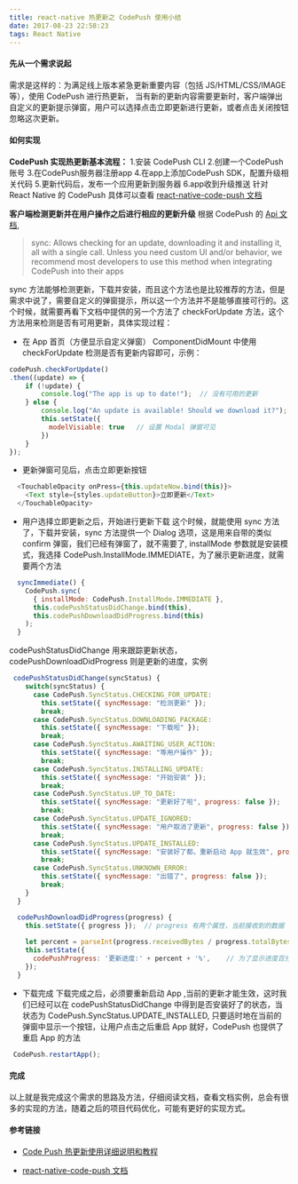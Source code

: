 ```yaml
---
title: react-native 热更新之 CodePush 使用小结
date: 2017-08-23 22:58:23
tags: React Native
---
```

#### 先从一个需求说起
需求是这样的：为满足线上版本紧急更新重要内容（包括 JS/HTML/CSS/IMAGE 等），使用 CodePush 进行热更新， 当有新的更新内容需要更新时，客户端弹出自定义的更新提示弹窗，用户可以选择点击立即更新进行更新，或者点击关闭按钮忽略这次更新。

#### 如何实现
**CodePush 实现热更新基本流程：**
  1.安装 CodePush CLI
  2.创建一个CodePush 账号
  3.在CodePush服务器注册app
  4.在app上添加CodePush SDK，配置升级相关代码
  5.更新代码后，发布一个应用更新到服务器
  6.app收到升级推送
针对 React Native 的 CodePush 具体可以查看 [react-native-code-push 文档](https://github.com/Microsoft/react-native-code-push) 

**客户端检测更新并在用户操作之后进行相应的更新升级**
根据 CodePush 的 [Api 文档](https://github.com/Microsoft/react-native-code-push/blob/master/docs/api-js.md), 
> sync: Allows checking for an update, downloading it and installing it, all with a single call. Unless you need custom UI and/or behavior, we recommend most developers to use this method when integrating CodePush into their apps

sync 方法能够检测更新，下载并安装，而且这个方法也是比较推荐的方法，但是需求中说了，需要自定义的弹窗提示，所以这一个方法并不是能够直接可行的。这个时候，就需要再看下文档中提供的另一个方法了 checkForUpdate 方法，这个方法用来检测是否有可用更新，具体实现过程：
- 在 App 首页（方便显示自定义弹窗） ComponentDidMount 中使用 checkForUpdate 检测是否有更新内容即可，示例：

```javascript
codePush.checkForUpdate()
.then((update) => {
    if (!update) {
        console.log("The app is up to date!");  // 没有可用的更新
    } else {
        console.log("An update is available! Should we download it?"); // 有可用的更新
        this.setState({   
          modelVisiable: true   // 设置 Modal 弹窗可见
        })
    }
});
```
- 更新弹窗可见后，点击立即更新按钮
```javascript
  <TouchableOpacity onPress={this.updateNow.bind(this)}>
    <Text style={styles.updateButton}>立即更新</Text>
  </TouchableOpacity>
```
- 用户选择立即更新之后，开始进行更新下载
这个时候，就能使用 sync 方法了，下载并安装，sync 方法提供一个 Dialog 选项，这是用来自带的类似 confirm 弹窗，我们已经有弹窗了，就不需要了, installMode 参数就是安装模式，我选择 CodePush.InstallMode.IMMEDIATE，为了展示更新进度，就需要两个方法
```javascript
  syncImmediate() {
    CodePush.sync(
      { installMode: CodePush.InstallMode.IMMEDIATE },
      this.codePushStatusDidChange.bind(this),
      this.codePushDownloadDidProgress.bind(this)
    );
  }
```

codePushStatusDidChange 用来跟踪更新状态，codePushDownloadDidProgress 则是更新的进度，实例

```javascript
 codePushStatusDidChange(syncStatus) {
    switch(syncStatus) {
      case CodePush.SyncStatus.CHECKING_FOR_UPDATE:
        this.setState({ syncMessage: "检测更新" });
        break;
      case CodePush.SyncStatus.DOWNLOADING_PACKAGE:
        this.setState({ syncMessage: "下载啦" });
        break;
      case CodePush.SyncStatus.AWAITING_USER_ACTION:
        this.setState({ syncMessage: "等用户操作" });
        break;
      case CodePush.SyncStatus.INSTALLING_UPDATE:
        this.setState({ syncMessage: "开始安装" });
        break;
      case CodePush.SyncStatus.UP_TO_DATE:
        this.setState({ syncMessage: "更新好了啦", progress: false });
        break;
      case CodePush.SyncStatus.UPDATE_IGNORED:
        this.setState({ syncMessage: "用户取消了更新", progress: false });
        break;
      case CodePush.SyncStatus.UPDATE_INSTALLED:
        this.setState({ syncMessage: "安装好了都，重新启动 App 就生效", progress: false });
        break;
      case CodePush.SyncStatus.UNKNOWN_ERROR:
        this.setState({ syncMessage: "出错了", progress: false });
        break;
    }
  }

  codePushDownloadDidProgress(progress) {
    this.setState({ progress });  // progress 有两个属性，当前接收到的数据 receivedBytes 和总的数据量 totalBytes,
    
    let percent = parseInt(progress.receivedBytes / progress.totalBytes * 100);
    this.setState({
      codePushProgress: '更新进度:' + percent + '%',    // 为了显示进度百分比
    });
  }
```
- 下载完成
下载完成之后，必须要重新启动 App ,当前的更新才能生效，这时我们已经可以在 codePushStatusDidChange 中得到是否安装好了的状态，当状态为 CodePush.SyncStatus.UPDATE_INSTALLED, 只要适时地在当前的弹窗中显示一个按钮，让用户点击之后重启 App 就好，CodePush 也提供了重启 App 的方法
```javascript
 CodePush.restartApp();
```

#### 完成
以上就是我完成这个需求的思路及方法，仔细阅读文档，查看文档实例，总会有很多的实现的方法，随着之后的项目代码优化，可能有更好的实现方式。

#### 参考链接
- [Code Push 热更新使用详细说明和教程](http://bbs.reactnative.cn/topic/725/code-push-%E7%83%AD%E6%9B%B4%E6%96%B0%E4%BD%BF%E7%94%A8%E8%AF%A6%E7%BB%86%E8%AF%B4%E6%98%8E%E5%92%8C%E6%95%99%E7%A8%8B)

- [react-native-code-push 文档](https://github.com/Microsoft/react-native-code-push)